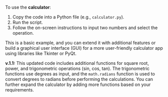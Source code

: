 To use the **calculator**:

 1.   Copy the code into a Python file (e.g., `calculator.py`).
 2.   Run the script.
 3.   Follow the on-screen instructions to input two numbers and select the operation.

This is a basic example, and you can extend it with additional features or build a graphical user interface (GUI) for a more user-friendly calculator app using libraries like Tkinter or PyQt.

**v.1.1:**
This updated code includes additional functions for square root, power, and trigonometric operations (sin, cos, tan). 
The trigonometric functions use degrees as input, and the `math.radians` function is used to convert degrees to radians before performing the calculations. 
You can further expand the calculator by adding more functions based on your requirements.
